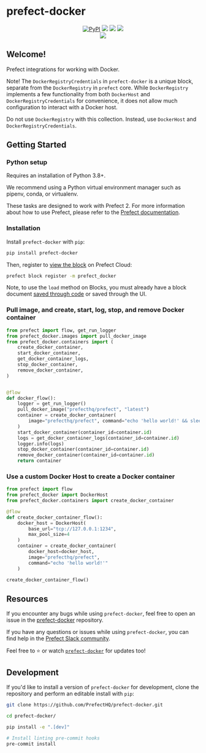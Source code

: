 # prefect-docker

<p align="center">
    <a href="https://pypi.python.org/pypi/prefect-docker/" alt="PyPI version">
        <img alt="PyPI" src="https://img.shields.io/pypi/v/prefect-docker?color=26272B&labelColor=090422"></a>
    <a href="https://github.com/PrefectHQ/prefect-docker/" alt="Stars">
        <img src="https://img.shields.io/github/stars/PrefectHQ/prefect-docker?color=26272B&labelColor=090422" /></a>
    <a href="https://pepy.tech/badge/prefect-docker/" alt="Downloads">
        <img src="https://img.shields.io/pypi/dm/prefect-docker?color=26272B&labelColor=090422" /></a>
    <a href="https://github.com/PrefectHQ/prefect-docker/pulse" alt="Activity">
        <img src="https://img.shields.io/github/commit-activity/m/PrefectHQ/prefect-docker?color=26272B&labelColor=090422" /></a>
    <br>
    <a href="https://prefect-community.slack.com" alt="Slack">
        <img src="https://img.shields.io/badge/slack-join_community-red.svg?color=26272B&labelColor=090422&logo=slack" /></a>

</p>

## Welcome!

Prefect integrations for working with Docker.

Note! The `DockerRegistryCredentials` in `prefect-docker` is a unique block, separate from the `DockerRegistry` in `prefect` core. While `DockerRegistry` implements a few functionality from both `DockerHost` and `DockerRegistryCredentials` for convenience, it does not allow much configuration to interact with a Docker host.

Do not use `DockerRegistry` with this collection. Instead, use `DockerHost` and `DockerRegistryCredentials`.

## Getting Started

### Python setup

Requires an installation of Python 3.8+.

We recommend using a Python virtual environment manager such as pipenv, conda, or virtualenv.

These tasks are designed to work with Prefect 2. For more information about how to use Prefect, please refer to the [Prefect documentation](https://docs.prefect.io/).

### Installation

Install `prefect-docker` with `pip`:

```bash
pip install prefect-docker
```

Then, register to [view the block](https://docs.prefect.io/concepts/blocks/) on Prefect Cloud:

```bash
prefect block register -m prefect_docker
```

Note, to use the `load` method on Blocks, you must already have a block document [saved through code](https://docs.prefect.io/concepts/blocks/#saving-blocks) or saved through the UI.

### Pull image, and create, start, log, stop, and remove Docker container

```python
from prefect import flow, get_run_logger
from prefect_docker.images import pull_docker_image
from prefect_docker.containers import (
    create_docker_container,
    start_docker_container,
    get_docker_container_logs,
    stop_docker_container,
    remove_docker_container,
)


@flow
def docker_flow():
    logger = get_run_logger()
    pull_docker_image("prefecthq/prefect", "latest")
    container = create_docker_container(
        image="prefecthq/prefect", command="echo 'hello world!' && sleep 60"
    )
    start_docker_container(container_id=container.id)
    logs = get_docker_container_logs(container_id=container.id)
    logger.info(logs)
    stop_docker_container(container_id=container.id)
    remove_docker_container(container_id=container.id)
    return container
```

### Use a custom Docker Host to create a Docker container
```python
from prefect import flow
from prefect_docker import DockerHost
from prefect_docker.containers import create_docker_container

@flow
def create_docker_container_flow():
    docker_host = DockerHost(
        base_url="tcp://127.0.0.1:1234",
        max_pool_size=4
    )
    container = create_docker_container(
        docker_host=docker_host,
        image="prefecthq/prefect",
        command="echo 'hello world!'"
    )

create_docker_container_flow()
```

## Resources

If you encounter any bugs while using `prefect-docker`, feel free to open an issue in the [prefect-docker](https://github.com/PrefectHQ/prefect-docker) repository.

If you have any questions or issues while using `prefect-docker`, you can find help in the [Prefect Slack community](https://prefect.io/slack).

Feel free to ⭐️ or watch [`prefect-docker`](https://github.com/PrefectHQ/prefect-docker) for updates too!

## Development

If you'd like to install a version of `prefect-docker` for development, clone the repository and perform an editable install with `pip`:

```bash
git clone https://github.com/PrefectHQ/prefect-docker.git

cd prefect-docker/

pip install -e ".[dev]"

# Install linting pre-commit hooks
pre-commit install
```
